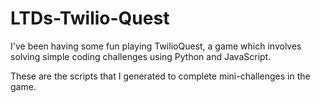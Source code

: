 # LTDs-Twilio-Quest

I've been having some fun playing TwilioQuest, a game which involves solving simple coding challenges using Python and JavaScript.

These are the scripts that I generated to complete mini-challenges in the game. 
